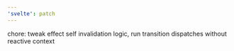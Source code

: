 ```yaml
---
'svelte': patch
---
```


chore: tweak effect self invalidation logic, run transition dispatches without reactive context

